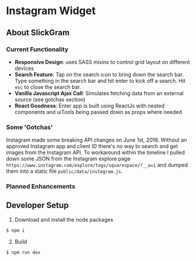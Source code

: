 # Instagram Widget

## About SlickGram

### Current Functionality

* __Responsive Design__: uses SASS mixins to control grid layout on different devices
* __Search Feature__: Tap on the search icon to bring down the search bar.  Type something in the search bar and hit enter to kick off a search.  Hit `esc` to close the search bar.
* __Vanilla Javascript Ajax Call__: Simulates fetching data from an external source (see gotchas section)
* __React Goodness__: Enter app is built using ReactJs with nested components and uiTools being passed down as props where needed

### Some 'Gotchas'

Instagram made some breaking API changes on June 1st, 2016.  Without an approved Instagram app and client ID there's no way to search and get images from the Instagram API.  To workaround within the timeline I pulled down some JSON from the Instagram explore page `https://www.instagram.com/explore/tags/squarespace/?__a=1` and dumped them into a static file `public/data/instagram.js`.  

### Planned Enhancements

## Developer Setup

1. Download and install the node packages
```bash
$ npm i
```
2. Build
```
$ npm run dev
```